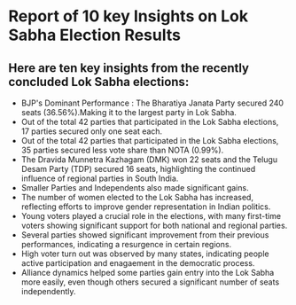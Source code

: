 # Report of 10 key Insights on Lok Sabha Election Results

## Here are ten key insights from the recently concluded Lok Sabha elections:

- BJP's Dominant Performance : The Bharatiya Janata Party secured 240 seats (36.56%).Making it to the largest party in Lok Sabha.
- Out of the total 42 parties that participated in the Lok Sabha elections, 17 parties secured only one seat each.
- Out of the total 42 parties that participated in the Lok Sabha elections, 35 parties secured less vote share than NOTA (0.99%).
- The Dravida Munnetra Kazhagam (DMK) won 22 seats and the Telugu Desam Party (TDP) secured 16 seats, highlighting the continued influence of regional parties in South India​.
- Smaller Parties and Independents also made significant gains.
- The number of women elected to the Lok Sabha has increased, reflecting efforts to improve gender representation in Indian politics.
- Young voters played a crucial role in the elections, with many first-time voters showing significant support for both national and regional parties.
- Several parties showed significant improvement from their previous performances, indicating a resurgence in certain regions.
- High voter turn out was observed by many states, indicating people active participation and enagaement in the democratic process.
- Alliance dynamics helped some parties gain entry into the Lok Sabha more easily, even though others secured a significant number of seats independently.
  


